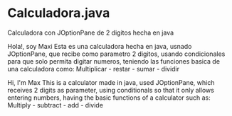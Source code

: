 # Calculadora.java
Calculadora con JOptionPane de 2 digitos hecha en java

Hola!, soy Maxi
Esta es una calculadora hecha en java, usnado JOptionPane, que recibe como parametro 2 digitos, 
usando condicionales para que solo permita digitar numeros,
teniendo las funciones basica de una calculadora como:
Multiplicar - restar - sumar - dividir

Hi, I'm Max
This is a calculator made in java, used JOptionPane, which receives 2 digits as parameter,
using conditionals so that it only allows entering numbers,
having the basic functions of a calculator such as:
Multiply - subtract - add - divide
